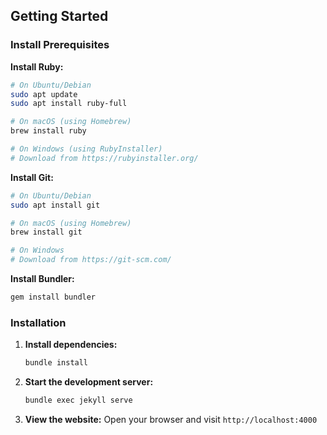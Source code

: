 ## Getting Started

### Install Prerequisites

**Install Ruby:**
```bash
# On Ubuntu/Debian
sudo apt update
sudo apt install ruby-full

# On macOS (using Homebrew)
brew install ruby

# On Windows (using RubyInstaller)
# Download from https://rubyinstaller.org/
```

**Install Git:**
```bash
# On Ubuntu/Debian
sudo apt install git

# On macOS (using Homebrew)
brew install git

# On Windows
# Download from https://git-scm.com/
```

**Install Bundler:**
```bash
gem install bundler
```

### Installation

1. **Install dependencies:**
   ```bash
   bundle install
   ```

2. **Start the development server:**
   ```bash
   bundle exec jekyll serve
   ```

3. **View the website:**
   Open your browser and visit `http://localhost:4000`